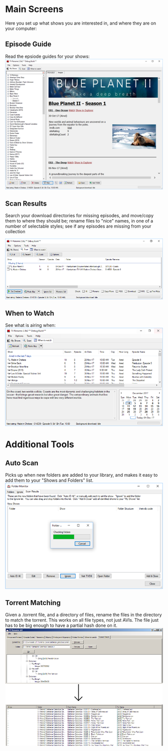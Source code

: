 # Main Screens
Here you set up what shows you are interested in, and where they are on your computer:

## Episode Guide
Read the epsiode guides for your shows:
![Episode Guide](images/screenshots/MyShows.PNG)

## Scan Results
Search your download directories for missing episodes, and move/copy them to where they should be; rename files to "nice" names, in one of a number of selectable styles; see if any episodes are missing from your collection

![Scan Results](images/screenshots/ScanResults.PNG)

## When to Watch
See what is airing when:
![When to Watch](images/screenshots/WhenToWatch.PNG)

# Additional Tools

## Auto Scan
Picks up when new folders are added to your library, and makes it easy to add them to your "Shows and Folders" list.
![Shows and Folders](images/screenshots/FolderMonitorScan.PNG)

## Torrent Matching
Given a .torrent file, and a directory of files, rename the files in the directory to match the torrent. This works on all file types, not just AVIs. The file just has to be big enough to have a partial hash done on it.
![Torrent Match](images/screenshots/ss8.png)
 

